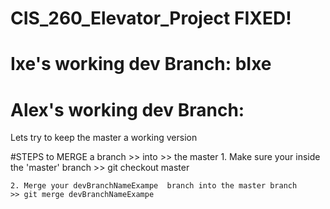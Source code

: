 # CIS_260_Elevator_Project  FIXED!

# Ixe's working dev Branch: bIxe
# Alex's working dev Branch:




Lets try to keep the master a working version

#STEPS to MERGE a branch >> into >> the master
	1. Make sure your inside the 'master' branch
	>> git checkout master
	
	2. Merge your devBranchNameExampe  branch into the master branch
	>> git merge devBranchNameExampe 

	